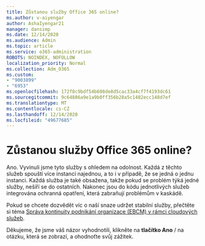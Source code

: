 ```yaml
---
title: Zůstanou služby Office 365 online?
ms.author: v-aiyengar
author: AshaIyengar21
manager: dansimp
ms.date: 12/14/2020
ms.audience: Admin
ms.topic: article
ms.service: o365-administration
ROBOTS: NOINDEX, NOFOLLOW
localization_priority: Normal
ms.collection: Adm_O365
ms.custom:
- "9003899"
- "6953"
ms.openlocfilehash: 172f8c9bdf54b608de8d5cac33a4cf7f4193dc61
ms.sourcegitcommit: 9c64886a9e1a9b0ff356b28a5c1482ecc148d7ef
ms.translationtype: MT
ms.contentlocale: cs-CZ
ms.lasthandoff: 12/14/2020
ms.locfileid: "49677685"
---
```

# <a name="will-office-365-services-stay-online"></a>Zůstanou služby Office 365 online?

Ano. Vyvinuli jsme tyto služby s ohledem na odolnost. Každá z těchto služeb spouští více instancí najednou, a to i v případě, že se jedná o jednu instanci. Každá služba je také obsažena, takže pokud se problém týká jedné služby, nešíří se do ostatních. Nakonec jsou do kódu jednotlivých služeb integrována ochranná opatření, která zabraňují problémům v kaskádě.

Pokud se chcete dozvědět víc o naší snaze udržet stabilní služby, přečtěte si téma [Správa kontinuity podnikání organizace (EBCM) v rámci cloudových služeb](https://go.microsoft.com/fwlink/?linkid=2124377).

Děkujeme, že jsme váš názor vyhodnotili, klikněte na **tlačítko Ano** /  na otázku, která se zobrazí, a ohodnoťte svůj zážitek.